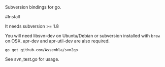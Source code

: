 Subversion bindings for go.

#Install

It needs subversion >= 1.8

You will need libsvn-dev on Ubuntu/Debian or subversion installed with `brew` on OSX. apr-dev and apr-util-dev are also required.

    go get github.com/Assembla/svn2go

See svn_test.go for usage.
